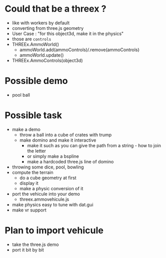 # Could that be a threex ?
- like with workers by default
- converting from three.js geometry
- User Case : "for this object3d, make it in the physics"
- those are ```controls```
- THREEx.AmmoWorld()
  - ammoWorld.add(ammoControls)/.remove(ammoControls)
  - ammoWorld.update()
- THREEx.AmmoControls(object3d)

# Possible demo
- pool ball

# Possible task
- make a demo
  - throw a ball into a cube of crates with trump
  - make domino and make it interactive
    - make it such as you can give the path from a string - how to join the letter
    - or simply make a bspline
    - make a hardcoded three.js line of domino
- throwing some dice, pool, bowling
- compute the terrain
  - do a cube geometry at first
  - display it
  - make a physic conversion of it
- port the vehicule into your demo
  - threex.ammovehicule.js
- make physics easy to tune with dat.gui
- make vr support

# Plan to import vehicule
- take the three.js demo
- port it bit by bit
